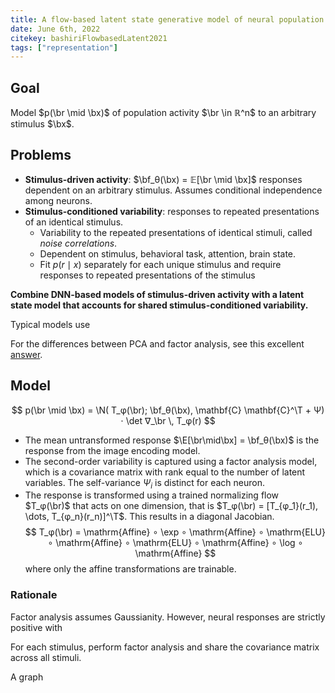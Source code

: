 ```yaml
---
title: A flow-based latent state generative model of neural population responses to natural images
date: June 6th, 2022
citekey: bashiriFlowbasedLatent2021
tags: ["representation"]
---
```


<script>
  import Graph from "$src/lib/components/graph.svelte"
  import Flow from "./flow.json"
</script>

## Goal

Model $p(\br \mid \bx)$ of population activity $\br \in ℝ^n$ to an arbitrary stimulus $\bx$.

## Problems

- **Stimulus-driven activity**: $\bf_θ(\bx) = 𝔼[\br \mid \bx]$ responses dependent on an arbitrary stimulus.
  Assumes conditional independence among neurons.
- **Stimulus-conditioned variability**: responses to repeated presentations of an identical stimulus.
  - Variability to the repeated presentations of identical stimuli, called _noise correlations_.
  - Dependent on stimulus, behavioral task, attention, brain state.
  - Fit $p(r\mid x)$ separately for each unique stimulus and require responses to repeated presentations of the stimulus

**Combine DNN-based models of stimulus-driven activity with a latent state model that accounts for shared stimulus-conditioned variability.**

Typical models use

<aside>

For the differences between PCA and factor analysis, see this excellent [answer](https://stats.stackexchange.com/a/288646).

</aside>

## Model

$$
p(\br \mid \bx) = \N( T_φ(\br); \bf_θ(\bx), \mathbf{C} \mathbf{C}^\T + Ψ) ⋅ \det ∇_\br \, T_φ(r)
$$

- The mean untransformed response $\E[\br\mid\bx] = \bf_θ(\bx)$ is the response from the image encoding model.
- The second-order variability is captured using a factor analysis model,
  which is a covariance matrix with rank equal to the number of latent variables.
  The self-variance $Ψ_i$ is distinct for each neuron.
- The response is transformed using a trained normalizing flow $T_φ(\br)$ that acts on one dimension,
  that is $T_φ(\br) = [T_{φ_1}(r_1), \dots, T_{φ_n}(r_n)]^\T$.
  This results in a diagonal Jacobian.
  $$
  T_φ(\br) = \mathrm{Affine} ∘ \exp ∘ \mathrm{Affine} ∘ \mathrm{ELU} ∘ \mathrm{Affine} ∘ \mathrm{ELU} ∘ \mathrm{Affine} ∘ \log ∘ \mathrm{Affine}
  $$
  where only the affine transformations are trainable.

### Rationale

Factor analysis assumes Gaussianity. However, neural responses are strictly positive with

For each stimulus, perform factor analysis and share the covariance matrix across all stimuli.

<Graph spec="{Flow}">
  A graph
</Graph>
